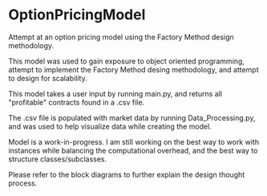 # OptionPricingModel
Attempt at an option pricing model using the Factory Method design methodology. 

This model was used to gain exposure to object oriented programming, attempt to implement the Factory Method desing methodology, and attempt to design for scalability. 

This model takes a user input by running main.py, and returns all "profitable" contracts found in a .csv file.

The .csv file is populated with market data by running Data_Processing.py, and was used to help visualize data while creating the model. 

Model is a work-in-progress. I am still working on the best way to work with instances while balancing the computational overhead, and the best way to structure classes/subclasses.


Please refer to the block diagrams to further explain the design thought process. 
